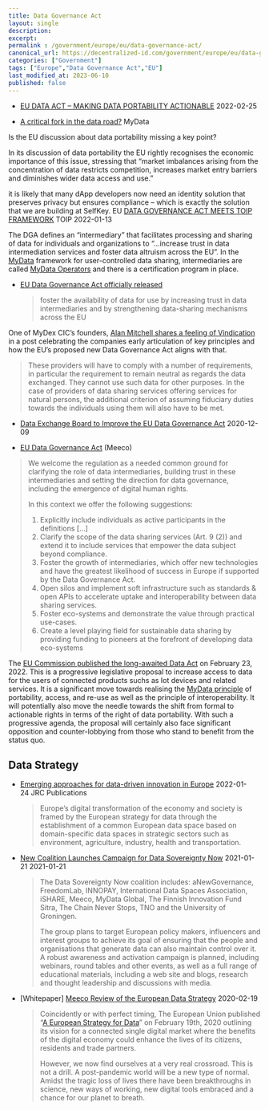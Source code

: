 ```yaml
---
title: Data Governance Act
layout: single
description: 
excerpt: 
permalink : /government/europe/eu/data-governance-act/
canonical_url: https://decentralized-id.com/government/europe/eu/data-governance-act/
categories: ["Government"]
tags: ["Europe","Data Governance Act","EU"]
last_modified_at: 2023-06-10
published: false
---
```


* [EU DATA ACT – MAKING DATA PORTABILITY ACTIONABLE](https://mydata.org/2022/02/25/eu-data-act-making-data-portability-actionable/) 2022-02-25


* [A critical fork in the data road?](https://medium.com/mydex/a-critical-fork-in-the-data-road-1eb29c5a42a8) MyData

Is the EU discussion about data portability missing a key point?

In its discussion of data portability the EU rightly recognises the economic importance of this issue, stressing that “market imbalances arising from the concentration of data restricts competition, increases market entry barriers and diminishes wider data access and use.”

it is likely that many dApp developers now need an identity solution that preserves privacy but ensures compliance – which is exactly the solution that we are building at SelfKey.
EU [DATA GOVERNANCE ACT MEETS TOIP FRAMEWORK](https://trustoverip.org/blog/2022/01/13/data-governance-act-meets-toip-framework/) TOIP 2022-01-13

The DGA defines an “intermediary” that facilitates processing and sharing of data for individuals and organizations to “…increase trust in data intermediation services and foster data altruism across the EU”. In the [MyData](https://mydata.org/declaration/) framework for user-controlled data sharing, intermediaries are called [MyData Operators](https://mydata.org/mydata-operators/) and there is a certification program in place.

* [EU Data Governance Act officially released](https://ec.europa.eu/digital-single-market/en/news/data-governance-act)
   >foster the availability of data for use by increasing trust in data intermediaries and by strengthening data-sharing mechanisms across the EU
   
One of MyDex CIC’s founders, [Alan Mitchell shares a feeling of Vindication](https://medium.com/mydex/vindicated-cb897fb4e94b) in a post celebrating the companies early articulation of key principles and how the EU’s proposed new Data Governance Act aligns with that.
  > These providers will have to comply with a number of requirements, in particular the requirement to remain neutral as regards the data exchanged. They cannot use such data for other purposes. In the case of providers of data sharing services offering services for natural persons, the additional criterion of assuming fiduciary duties towards the individuals using them will also have to be met.

* [Data Exchange Board to Improve the EU Data Governance Act](https://mydata.org/2020/12/09/why-we-need-a-data-exchange-board-to-improve-the-eu-data-governance-act/) 2020-12-09

* [EU Data Governance Act](https://blog.meeco.me/eu-data-governance-act/) (Meeco)

> We welcome the regulation as a needed common ground for clarifying the role of data intermediaries, building trust in these intermediaries and setting the direction for data governance, including the emergence of digital human rights.
> 
> In this context we offer the following suggestions:
> 1. Explicitly include individuals as active participants in the definitions [...]
> 2. Clarify the scope of the data sharing services (Art. 9 (2)) and extend it to include services that empower the data subject beyond compliance.
> 3. Foster the growth of intermediaries, which offer new technologies and have the greatest likelihood of success in Europe if supported by the Data Governance Act.
> 4. Open silos and implement soft infrastructure such as standards & open APIs to accelerate uptake and interoperability between data sharing services.
> 5. Foster eco-systems and demonstrate the value through practical use-cases.
> 6. Create a level playing field for sustainable data sharing by providing funding to pioneers at the forefront of developing data eco-systems

The [EU Commission published the long-awaited Data Act](https://ec.europa.eu/commission/presscorner/detail/en/ip_22_1113) on February 23, 2022. This is a progressive legislative proposal to increase access to data for the users of connected products suchs as Iot devices and related services. It is a significant move towards realising the [MyData principle](https://mydata.org/declaration/) of portability, access, and re-use as well as the principle of interoperability. It will potentially also move the needle towards the shift from formal to actionable rights in terms of the right of data portability. With such a progressive agenda, the proposal will certainly also face significant opposition and counter-lobbying from those who stand to benefit from the status quo.
## Data Strategy
* [Emerging approaches for data-driven innovation in Europe](https://publications.jrc.ec.europa.eu/repository/handle/JRC127730) 2022-01-24 JRC Publications
  > Europe’s digital transformation of the economy and society is framed by the European strategy for data through the establishment of a common European data space based on domain-specific data spaces in strategic sectors such as environment, agriculture, industry, health and transportation.
* [New Coalition Launches Campaign for Data Sovereignty Now](https://datasovereigntynow.org/2021/01/21/new-coalition-launches-campaign-for-data-sovereignty-now/) 2021-01-21 2021-01-21
  > The Data Sovereignty Now coalition includes: aNewGovernance, FreedomLab, INNOPAY, International Data Spaces Association, iSHARE, Meeco, MyData Global, The Finnish Innovation Fund Sitra, The Chain Never Stops, TNO and the University of Groningen.
  > 
  > The group plans to target European policy makers, influencers and interest groups to achieve its goal of ensuring that the people and organisations that generate data can also maintain control over it. A robust awareness and activation campaign is planned, including webinars, round tables and other events, as well as a full range of educational materials, including a web site and blogs, research and thought leadership and discussions with media.   
* [Whitepaper] [Meeco Review of the European Data Strategy](https://www.meeco.me/data) 2020-02-19 
  > Coincidently or with perfect timing, The European Union published “[A European Strategy for Data](https://ec.europa.eu/info/sites/info/files/communication-european-strategy-data-19feb2020_en.pdf)” on February 19th, 2020 outlining its vision for a connected single digital market where the benefits of the digital economy could enhance the lives of its citizens, residents and trade partners.
  > 
  > However, we now find ourselves at a very real crossroad. This is not a drill. A post-pandemic world will be a new type of normal. Amidst the tragic loss of lives there have been breakthroughs in science, new ways of working, new digital tools embraced and a chance for our planet to breath.
